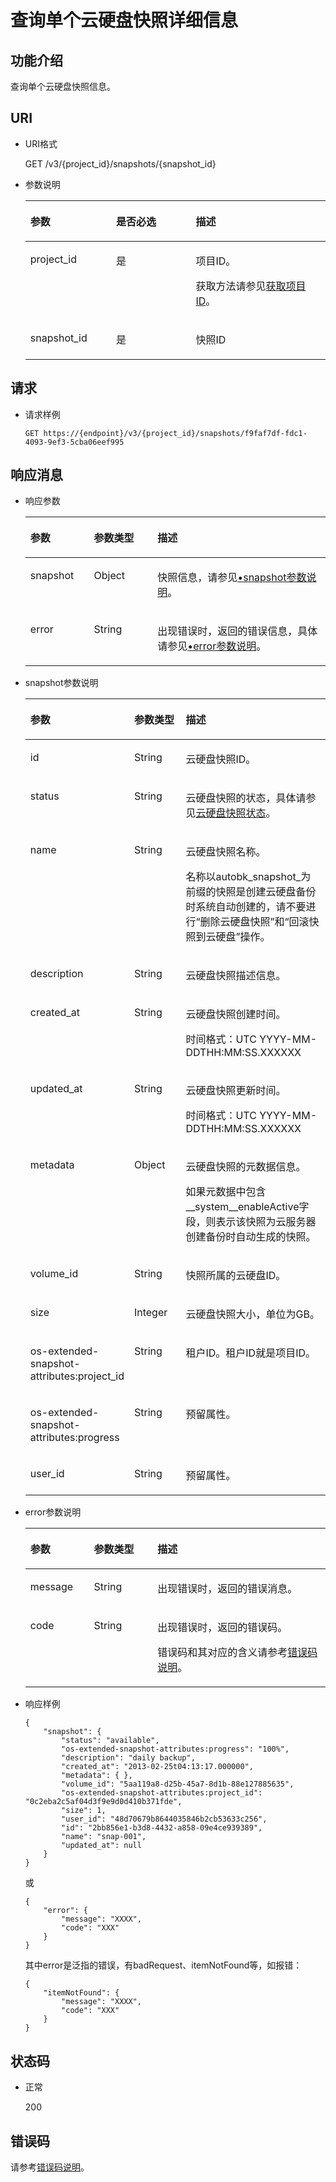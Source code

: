 # 查询单个云硬盘快照详细信息<a name="zh-cn_topic_0102704704"></a>

## 功能介绍<a name="section30030484111731"></a>

查询单个云硬盘快照信息。

## URI<a name="section14733765111731"></a>

-   URI格式

    GET /v3/\{project\_id\}/snapshots/\{snapshot\_id\}

-   参数说明

    <a name="table66271751111731"></a>
    <table><thead align="left"><tr id="row56106054111731"><th class="cellrowborder" valign="top" width="28.57%" id="mcps1.1.4.1.1"><p id="p48296540111731"><a name="p48296540111731"></a><a name="p48296540111731"></a>参数</p>
    </th>
    <th class="cellrowborder" valign="top" width="26.529999999999998%" id="mcps1.1.4.1.2"><p id="p19705674111731"><a name="p19705674111731"></a><a name="p19705674111731"></a>是否必选</p>
    </th>
    <th class="cellrowborder" valign="top" width="44.9%" id="mcps1.1.4.1.3"><p id="p52655801111731"><a name="p52655801111731"></a><a name="p52655801111731"></a>描述</p>
    </th>
    </tr>
    </thead>
    <tbody><tr id="row37261521111731"><td class="cellrowborder" valign="top" width="28.57%" headers="mcps1.1.4.1.1 "><p id="p65393209111731"><a name="p65393209111731"></a><a name="p65393209111731"></a>project_id</p>
    </td>
    <td class="cellrowborder" valign="top" width="26.529999999999998%" headers="mcps1.1.4.1.2 "><p id="p62358553111731"><a name="p62358553111731"></a><a name="p62358553111731"></a>是</p>
    </td>
    <td class="cellrowborder" valign="top" width="44.9%" headers="mcps1.1.4.1.3 "><p id="p17878042111731"><a name="p17878042111731"></a><a name="p17878042111731"></a>项目ID。</p>
    <p id="p55811451337"><a name="p55811451337"></a><a name="p55811451337"></a>获取方法请参见<a href="获取项目ID.md">获取项目ID</a>。</p>
    </td>
    </tr>
    <tr id="row26684654111731"><td class="cellrowborder" valign="top" width="28.57%" headers="mcps1.1.4.1.1 "><p id="p13973379111731"><a name="p13973379111731"></a><a name="p13973379111731"></a>snapshot_id</p>
    </td>
    <td class="cellrowborder" valign="top" width="26.529999999999998%" headers="mcps1.1.4.1.2 "><p id="p58101900111731"><a name="p58101900111731"></a><a name="p58101900111731"></a>是</p>
    </td>
    <td class="cellrowborder" valign="top" width="44.9%" headers="mcps1.1.4.1.3 "><p id="p8633458111731"><a name="p8633458111731"></a><a name="p8633458111731"></a>快照ID</p>
    </td>
    </tr>
    </tbody>
    </table>


## 请求<a name="section28221468111731"></a>

-   请求样例

    ```
    GET https://{endpoint}/v3/{project_id}/snapshots/f9faf7df-fdc1-4093-9ef3-5cba06eef995
    ```


## 响应消息<a name="section63055193111836"></a>

-   响应参数

    <a name="table12730134172713"></a>
    <table><thead align="left"><tr id="row473014182718"><th class="cellrowborder" valign="top" width="21.17788221177882%" id="mcps1.1.4.1.1"><p id="p7730941122712"><a name="p7730941122712"></a><a name="p7730941122712"></a>参数</p>
    </th>
    <th class="cellrowborder" valign="top" width="21.17788221177882%" id="mcps1.1.4.1.2"><p id="p7731104122719"><a name="p7731104122719"></a><a name="p7731104122719"></a>参数类型</p>
    </th>
    <th class="cellrowborder" valign="top" width="57.64423557644236%" id="mcps1.1.4.1.3"><p id="p4731184118271"><a name="p4731184118271"></a><a name="p4731184118271"></a>描述</p>
    </th>
    </tr>
    </thead>
    <tbody><tr id="row2073111417271"><td class="cellrowborder" valign="top" width="21.17788221177882%" headers="mcps1.1.4.1.1 "><p id="p6732134115272"><a name="p6732134115272"></a><a name="p6732134115272"></a>snapshot</p>
    </td>
    <td class="cellrowborder" valign="top" width="21.17788221177882%" headers="mcps1.1.4.1.2 "><p id="p17732141102714"><a name="p17732141102714"></a><a name="p17732141102714"></a>Object</p>
    </td>
    <td class="cellrowborder" valign="top" width="57.64423557644236%" headers="mcps1.1.4.1.3 "><p id="p11732194114271"><a name="p11732194114271"></a><a name="p11732194114271"></a>快照信息，请参见<a href="#zh-cn_topic_0051408628_li64773086111836">•snapshot参数说明</a>。</p>
    </td>
    </tr>
    <tr id="row1273219418275"><td class="cellrowborder" valign="top" width="21.17788221177882%" headers="mcps1.1.4.1.1 "><p id="p129522216412"><a name="p129522216412"></a><a name="p129522216412"></a>error</p>
    </td>
    <td class="cellrowborder" valign="top" width="21.17788221177882%" headers="mcps1.1.4.1.2 "><p id="p1595262111415"><a name="p1595262111415"></a><a name="p1595262111415"></a>String</p>
    </td>
    <td class="cellrowborder" valign="top" width="57.64423557644236%" headers="mcps1.1.4.1.3 "><p id="p109527215417"><a name="p109527215417"></a><a name="p109527215417"></a>出现错误时，返回的错误信息，具体请参见<a href="#li0419202382514">•error参数说明</a>。</p>
    </td>
    </tr>
    </tbody>
    </table>


-   <a name="zh-cn_topic_0051408628_li64773086111836"></a>snapshot参数说明

    <a name="zh-cn_topic_0051408628_table46086870111836"></a>
    <table><thead align="left"><tr id="zh-cn_topic_0051408628_row56202297111836"><th class="cellrowborder" valign="top" width="21.17788221177882%" id="mcps1.1.4.1.1"><p id="zh-cn_topic_0051408628_p56092213111836"><a name="zh-cn_topic_0051408628_p56092213111836"></a><a name="zh-cn_topic_0051408628_p56092213111836"></a>参数</p>
    </th>
    <th class="cellrowborder" valign="top" width="21.17788221177882%" id="mcps1.1.4.1.2"><p id="zh-cn_topic_0051408628_p47175401111836"><a name="zh-cn_topic_0051408628_p47175401111836"></a><a name="zh-cn_topic_0051408628_p47175401111836"></a>参数类型</p>
    </th>
    <th class="cellrowborder" valign="top" width="57.64423557644236%" id="mcps1.1.4.1.3"><p id="zh-cn_topic_0051408628_p11730844111836"><a name="zh-cn_topic_0051408628_p11730844111836"></a><a name="zh-cn_topic_0051408628_p11730844111836"></a>描述</p>
    </th>
    </tr>
    </thead>
    <tbody><tr id="zh-cn_topic_0051408628_row15559516111836"><td class="cellrowborder" valign="top" width="21.17788221177882%" headers="mcps1.1.4.1.1 "><p id="zh-cn_topic_0051408628_p52361272111836"><a name="zh-cn_topic_0051408628_p52361272111836"></a><a name="zh-cn_topic_0051408628_p52361272111836"></a>id</p>
    </td>
    <td class="cellrowborder" valign="top" width="21.17788221177882%" headers="mcps1.1.4.1.2 "><p id="zh-cn_topic_0051408628_p13404600111836"><a name="zh-cn_topic_0051408628_p13404600111836"></a><a name="zh-cn_topic_0051408628_p13404600111836"></a>String</p>
    </td>
    <td class="cellrowborder" valign="top" width="57.64423557644236%" headers="mcps1.1.4.1.3 "><p id="zh-cn_topic_0051408628_p34969797111836"><a name="zh-cn_topic_0051408628_p34969797111836"></a><a name="zh-cn_topic_0051408628_p34969797111836"></a>云硬盘快照ID。</p>
    </td>
    </tr>
    <tr id="zh-cn_topic_0051408628_row46292725111836"><td class="cellrowborder" valign="top" width="21.17788221177882%" headers="mcps1.1.4.1.1 "><p id="zh-cn_topic_0051408628_p58723264111836"><a name="zh-cn_topic_0051408628_p58723264111836"></a><a name="zh-cn_topic_0051408628_p58723264111836"></a>status</p>
    </td>
    <td class="cellrowborder" valign="top" width="21.17788221177882%" headers="mcps1.1.4.1.2 "><p id="zh-cn_topic_0051408628_p58963956111836"><a name="zh-cn_topic_0051408628_p58963956111836"></a><a name="zh-cn_topic_0051408628_p58963956111836"></a>String</p>
    </td>
    <td class="cellrowborder" valign="top" width="57.64423557644236%" headers="mcps1.1.4.1.3 "><p id="zh-cn_topic_0051408628_p47023540111836"><a name="zh-cn_topic_0051408628_p47023540111836"></a><a name="zh-cn_topic_0051408628_p47023540111836"></a>云硬盘快照的状态，具体请参见<a href="云硬盘快照状态.md">云硬盘快照状态</a>。</p>
    </td>
    </tr>
    <tr id="zh-cn_topic_0051408628_row20558679111836"><td class="cellrowborder" valign="top" width="21.17788221177882%" headers="mcps1.1.4.1.1 "><p id="zh-cn_topic_0051408628_p54640283111836"><a name="zh-cn_topic_0051408628_p54640283111836"></a><a name="zh-cn_topic_0051408628_p54640283111836"></a>name</p>
    </td>
    <td class="cellrowborder" valign="top" width="21.17788221177882%" headers="mcps1.1.4.1.2 "><p id="zh-cn_topic_0051408628_p63786796111836"><a name="zh-cn_topic_0051408628_p63786796111836"></a><a name="zh-cn_topic_0051408628_p63786796111836"></a>String</p>
    </td>
    <td class="cellrowborder" valign="top" width="57.64423557644236%" headers="mcps1.1.4.1.3 "><p id="zh-cn_topic_0051408628_p14293074111836"><a name="zh-cn_topic_0051408628_p14293074111836"></a><a name="zh-cn_topic_0051408628_p14293074111836"></a>云硬盘快照名称。</p>
    <p id="p5124959164711"><a name="p5124959164711"></a><a name="p5124959164711"></a>名称以autobk_snapshot_为前缀的快照是创建云硬盘备份时系统自动创建的，请不要进行“删除云硬盘快照”和“回滚快照到云硬盘”操作。</p>
    </td>
    </tr>
    <tr id="zh-cn_topic_0051408628_row61528809111836"><td class="cellrowborder" valign="top" width="21.17788221177882%" headers="mcps1.1.4.1.1 "><p id="zh-cn_topic_0051408628_p17777665111836"><a name="zh-cn_topic_0051408628_p17777665111836"></a><a name="zh-cn_topic_0051408628_p17777665111836"></a>description</p>
    </td>
    <td class="cellrowborder" valign="top" width="21.17788221177882%" headers="mcps1.1.4.1.2 "><p id="zh-cn_topic_0051408628_p30704745111836"><a name="zh-cn_topic_0051408628_p30704745111836"></a><a name="zh-cn_topic_0051408628_p30704745111836"></a>String</p>
    </td>
    <td class="cellrowborder" valign="top" width="57.64423557644236%" headers="mcps1.1.4.1.3 "><p id="zh-cn_topic_0051408628_p60132426111836"><a name="zh-cn_topic_0051408628_p60132426111836"></a><a name="zh-cn_topic_0051408628_p60132426111836"></a>云硬盘快照描述信息。</p>
    </td>
    </tr>
    <tr id="zh-cn_topic_0051408628_row4320926111836"><td class="cellrowborder" valign="top" width="21.17788221177882%" headers="mcps1.1.4.1.1 "><p id="zh-cn_topic_0051408628_p14450739111836"><a name="zh-cn_topic_0051408628_p14450739111836"></a><a name="zh-cn_topic_0051408628_p14450739111836"></a>created_at</p>
    </td>
    <td class="cellrowborder" valign="top" width="21.17788221177882%" headers="mcps1.1.4.1.2 "><p id="zh-cn_topic_0051408628_p29659196111836"><a name="zh-cn_topic_0051408628_p29659196111836"></a><a name="zh-cn_topic_0051408628_p29659196111836"></a>String</p>
    </td>
    <td class="cellrowborder" valign="top" width="57.64423557644236%" headers="mcps1.1.4.1.3 "><p id="zh-cn_topic_0051408628_p45391308111836"><a name="zh-cn_topic_0051408628_p45391308111836"></a><a name="zh-cn_topic_0051408628_p45391308111836"></a>云硬盘快照创建时间。</p>
    <p id="p96931622122813"><a name="p96931622122813"></a><a name="p96931622122813"></a><span id="text20291102912819"><a name="text20291102912819"></a><a name="text20291102912819"></a>时间格式：UTC YYYY-MM-DDTHH:MM:SS.XXXXXX</span></p>
    </td>
    </tr>
    <tr id="zh-cn_topic_0051408628_row3737236411149"><td class="cellrowborder" valign="top" width="21.17788221177882%" headers="mcps1.1.4.1.1 "><p id="zh-cn_topic_0051408628_p80695711149"><a name="zh-cn_topic_0051408628_p80695711149"></a><a name="zh-cn_topic_0051408628_p80695711149"></a>updated_at</p>
    </td>
    <td class="cellrowborder" valign="top" width="21.17788221177882%" headers="mcps1.1.4.1.2 "><p id="zh-cn_topic_0051408628_p6536351711149"><a name="zh-cn_topic_0051408628_p6536351711149"></a><a name="zh-cn_topic_0051408628_p6536351711149"></a>String</p>
    </td>
    <td class="cellrowborder" valign="top" width="57.64423557644236%" headers="mcps1.1.4.1.3 "><p id="zh-cn_topic_0051408628_p2439511411149"><a name="zh-cn_topic_0051408628_p2439511411149"></a><a name="zh-cn_topic_0051408628_p2439511411149"></a>云硬盘快照更新时间。</p>
    <p id="p1827253412288"><a name="p1827253412288"></a><a name="p1827253412288"></a><span id="text1059311346285"><a name="text1059311346285"></a><a name="text1059311346285"></a>时间格式：UTC YYYY-MM-DDTHH:MM:SS.XXXXXX</span></p>
    </td>
    </tr>
    <tr id="zh-cn_topic_0051408628_row5868590111836"><td class="cellrowborder" valign="top" width="21.17788221177882%" headers="mcps1.1.4.1.1 "><p id="zh-cn_topic_0051408628_p5593786111836"><a name="zh-cn_topic_0051408628_p5593786111836"></a><a name="zh-cn_topic_0051408628_p5593786111836"></a>metadata</p>
    </td>
    <td class="cellrowborder" valign="top" width="21.17788221177882%" headers="mcps1.1.4.1.2 "><p id="zh-cn_topic_0051408628_p50443518111836"><a name="zh-cn_topic_0051408628_p50443518111836"></a><a name="zh-cn_topic_0051408628_p50443518111836"></a>Object</p>
    </td>
    <td class="cellrowborder" valign="top" width="57.64423557644236%" headers="mcps1.1.4.1.3 "><p id="zh-cn_topic_0051408628_p46118865111836"><a name="zh-cn_topic_0051408628_p46118865111836"></a><a name="zh-cn_topic_0051408628_p46118865111836"></a>云硬盘快照的元数据信息。</p>
    <p id="p1678772717473"><a name="p1678772717473"></a><a name="p1678772717473"></a>如果元数据中包含__system__enableActive字段，则表示该快照为云服务器创建备份时自动生成的快照。</p>
    </td>
    </tr>
    <tr id="zh-cn_topic_0051408628_row12416602111836"><td class="cellrowborder" valign="top" width="21.17788221177882%" headers="mcps1.1.4.1.1 "><p id="zh-cn_topic_0051408628_p66220711111836"><a name="zh-cn_topic_0051408628_p66220711111836"></a><a name="zh-cn_topic_0051408628_p66220711111836"></a>volume_id</p>
    </td>
    <td class="cellrowborder" valign="top" width="21.17788221177882%" headers="mcps1.1.4.1.2 "><p id="zh-cn_topic_0051408628_p62277393111836"><a name="zh-cn_topic_0051408628_p62277393111836"></a><a name="zh-cn_topic_0051408628_p62277393111836"></a>String</p>
    </td>
    <td class="cellrowborder" valign="top" width="57.64423557644236%" headers="mcps1.1.4.1.3 "><p id="zh-cn_topic_0051408628_p43213914111836"><a name="zh-cn_topic_0051408628_p43213914111836"></a><a name="zh-cn_topic_0051408628_p43213914111836"></a>快照所属的云硬盘ID。</p>
    </td>
    </tr>
    <tr id="zh-cn_topic_0051408628_row53380907111836"><td class="cellrowborder" valign="top" width="21.17788221177882%" headers="mcps1.1.4.1.1 "><p id="zh-cn_topic_0051408628_p28886228111836"><a name="zh-cn_topic_0051408628_p28886228111836"></a><a name="zh-cn_topic_0051408628_p28886228111836"></a>size</p>
    </td>
    <td class="cellrowborder" valign="top" width="21.17788221177882%" headers="mcps1.1.4.1.2 "><p id="zh-cn_topic_0051408628_p58083101111836"><a name="zh-cn_topic_0051408628_p58083101111836"></a><a name="zh-cn_topic_0051408628_p58083101111836"></a>Integer</p>
    </td>
    <td class="cellrowborder" valign="top" width="57.64423557644236%" headers="mcps1.1.4.1.3 "><p id="zh-cn_topic_0051408628_p39095984111836"><a name="zh-cn_topic_0051408628_p39095984111836"></a><a name="zh-cn_topic_0051408628_p39095984111836"></a>云硬盘快照大小，单位为GB。</p>
    </td>
    </tr>
    <tr id="zh-cn_topic_0051408628_row16319538111836"><td class="cellrowborder" valign="top" width="21.17788221177882%" headers="mcps1.1.4.1.1 "><p id="zh-cn_topic_0051408628_p46814240111836"><a name="zh-cn_topic_0051408628_p46814240111836"></a><a name="zh-cn_topic_0051408628_p46814240111836"></a>os-extended-snapshot-attributes:project_id</p>
    </td>
    <td class="cellrowborder" valign="top" width="21.17788221177882%" headers="mcps1.1.4.1.2 "><p id="zh-cn_topic_0051408628_p33857106111836"><a name="zh-cn_topic_0051408628_p33857106111836"></a><a name="zh-cn_topic_0051408628_p33857106111836"></a>String</p>
    </td>
    <td class="cellrowborder" valign="top" width="57.64423557644236%" headers="mcps1.1.4.1.3 "><p id="zh-cn_topic_0051408628_p6137764111836"><a name="zh-cn_topic_0051408628_p6137764111836"></a><a name="zh-cn_topic_0051408628_p6137764111836"></a>租户ID。<span id="text19941457165313"><a name="text19941457165313"></a><a name="text19941457165313"></a>租户ID就是项目ID。</span></p>
    </td>
    </tr>
    <tr id="zh-cn_topic_0051408628_row55239881111836"><td class="cellrowborder" valign="top" width="21.17788221177882%" headers="mcps1.1.4.1.1 "><p id="zh-cn_topic_0051408628_p45245366111836"><a name="zh-cn_topic_0051408628_p45245366111836"></a><a name="zh-cn_topic_0051408628_p45245366111836"></a>os-extended-snapshot-attributes:progress</p>
    </td>
    <td class="cellrowborder" valign="top" width="21.17788221177882%" headers="mcps1.1.4.1.2 "><p id="zh-cn_topic_0051408628_p40996011111836"><a name="zh-cn_topic_0051408628_p40996011111836"></a><a name="zh-cn_topic_0051408628_p40996011111836"></a>String</p>
    </td>
    <td class="cellrowborder" valign="top" width="57.64423557644236%" headers="mcps1.1.4.1.3 "><p id="zh-cn_topic_0051408628_p18028606145913"><a name="zh-cn_topic_0051408628_p18028606145913"></a><a name="zh-cn_topic_0051408628_p18028606145913"></a><span id="text4730642777"><a name="text4730642777"></a><a name="text4730642777"></a>预留属性。</span></p>
    </td>
    </tr>
    <tr id="row1598314715534"><td class="cellrowborder" valign="top" width="21.17788221177882%" headers="mcps1.1.4.1.1 "><p id="p1316171114535"><a name="p1316171114535"></a><a name="p1316171114535"></a>user_id</p>
    </td>
    <td class="cellrowborder" valign="top" width="21.17788221177882%" headers="mcps1.1.4.1.2 "><p id="p8316101125312"><a name="p8316101125312"></a><a name="p8316101125312"></a>String</p>
    </td>
    <td class="cellrowborder" valign="top" width="57.64423557644236%" headers="mcps1.1.4.1.3 "><p id="p20348100143311"><a name="p20348100143311"></a><a name="p20348100143311"></a>预留属性。</p>
    </td>
    </tr>
    </tbody>
    </table>


-   <a name="li0419202382514"></a>error参数说明

    <a name="zh-cn_topic_0020235144_table15441099103019"></a>
    <table><thead align="left"><tr id="zh-cn_topic_0020235144_row54094047103019"><th class="cellrowborder" valign="top" width="21.17788221177882%" id="mcps1.1.4.1.1"><p id="zh-cn_topic_0020235144_p19541716103019"><a name="zh-cn_topic_0020235144_p19541716103019"></a><a name="zh-cn_topic_0020235144_p19541716103019"></a>参数</p>
    </th>
    <th class="cellrowborder" valign="top" width="21.17788221177882%" id="mcps1.1.4.1.2"><p id="zh-cn_topic_0020235144_p39375186103019"><a name="zh-cn_topic_0020235144_p39375186103019"></a><a name="zh-cn_topic_0020235144_p39375186103019"></a>参数类型</p>
    </th>
    <th class="cellrowborder" valign="top" width="57.64423557644236%" id="mcps1.1.4.1.3"><p id="zh-cn_topic_0020235144_p38578950103019"><a name="zh-cn_topic_0020235144_p38578950103019"></a><a name="zh-cn_topic_0020235144_p38578950103019"></a>描述</p>
    </th>
    </tr>
    </thead>
    <tbody><tr id="zh-cn_topic_0020235144_row59401790103019"><td class="cellrowborder" valign="top" width="21.17788221177882%" headers="mcps1.1.4.1.1 "><p id="zh-cn_topic_0020235144_p46815658103019"><a name="zh-cn_topic_0020235144_p46815658103019"></a><a name="zh-cn_topic_0020235144_p46815658103019"></a>message</p>
    </td>
    <td class="cellrowborder" valign="top" width="21.17788221177882%" headers="mcps1.1.4.1.2 "><p id="zh-cn_topic_0020235144_p33971979103019"><a name="zh-cn_topic_0020235144_p33971979103019"></a><a name="zh-cn_topic_0020235144_p33971979103019"></a>String</p>
    </td>
    <td class="cellrowborder" valign="top" width="57.64423557644236%" headers="mcps1.1.4.1.3 "><p id="zh-cn_topic_0020235144_p21623243103019"><a name="zh-cn_topic_0020235144_p21623243103019"></a><a name="zh-cn_topic_0020235144_p21623243103019"></a>出现错误时，返回的错误消息。</p>
    </td>
    </tr>
    <tr id="zh-cn_topic_0020235144_row60391466103019"><td class="cellrowborder" valign="top" width="21.17788221177882%" headers="mcps1.1.4.1.1 "><p id="zh-cn_topic_0020235144_p59870541103019"><a name="zh-cn_topic_0020235144_p59870541103019"></a><a name="zh-cn_topic_0020235144_p59870541103019"></a>code</p>
    </td>
    <td class="cellrowborder" valign="top" width="21.17788221177882%" headers="mcps1.1.4.1.2 "><p id="zh-cn_topic_0020235144_p17675690103019"><a name="zh-cn_topic_0020235144_p17675690103019"></a><a name="zh-cn_topic_0020235144_p17675690103019"></a>String</p>
    </td>
    <td class="cellrowborder" valign="top" width="57.64423557644236%" headers="mcps1.1.4.1.3 "><p id="zh-cn_topic_0020235144_p6087468103019"><a name="zh-cn_topic_0020235144_p6087468103019"></a><a name="zh-cn_topic_0020235144_p6087468103019"></a>出现错误时，返回的错误码。</p>
    <p id="zh-cn_topic_0020235144_p54787218103019"><a name="zh-cn_topic_0020235144_p54787218103019"></a><a name="zh-cn_topic_0020235144_p54787218103019"></a>错误码和其对应的含义请参考<a href="错误码说明.md">错误码说明</a>。</p>
    </td>
    </tr>
    </tbody>
    </table>

-   响应样例

    ```
    {
        "snapshot": {
            "status": "available", 
            "os-extended-snapshot-attributes:progress": "100%", 
            "description": "daily backup", 
            "created_at": "2013-02-25t04:13:17.000000", 
            "metadata": { }, 
            "volume_id": "5aa119a8-d25b-45a7-8d1b-88e127885635", 
            "os-extended-snapshot-attributes:project_id": "0c2eba2c5af04d3f9e9d0d410b371fde", 
            "size": 1, 
            "user_id": "48d70679b8644035846b2cb53633c256", 
            "id": "2bb856e1-b3d8-4432-a858-09e4ce939389", 
            "name": "snap-001", 
            "updated_at": null
        }
    }
    ```

    或

    ```
    {
        "error": {
            "message": "XXXX", 
            "code": "XXX"
        }
    }
    ```

    其中error是泛指的错误，有badRequest、itemNotFound等，如报错：

    ```
    {
        "itemNotFound": {
            "message": "XXXX", 
            "code": "XXX"
        }
    }
    ```


## 状态码<a name="section38811440112026"></a>

-   正常

    200


## 错误码<a name="section431317151242"></a>

请参考[错误码说明](错误码说明.md)。

